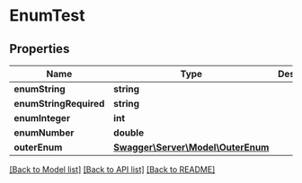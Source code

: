 # EnumTest

## Properties
Name | Type | Description | Notes
------------ | ------------- | ------------- | -------------
**enumString** | **string** |  | [optional] 
**enumStringRequired** | **string** |  | 
**enumInteger** | **int** |  | [optional] 
**enumNumber** | **double** |  | [optional] 
**outerEnum** | [**Swagger\Server\Model\OuterEnum**](OuterEnum.md) |  | [optional] 

[[Back to Model list]](../README.md#documentation-for-models) [[Back to API list]](../README.md#documentation-for-api-endpoints) [[Back to README]](../README.md)


